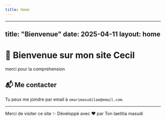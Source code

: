 ```yaml
---
title: Home
---
```

---
title: "Bienvenue"
date: 2025-04-11
layout: home
---

# 👋 Bienvenue sur mon site Cecil

merci pour la comprehension 

## 📬 Me contacter

Tu peux me joindre par email à `omarimasudilae@email.com`.

---

Merci de visiter ce site ✨
Développé avec ❤️ par Ton laetitia masudi 
